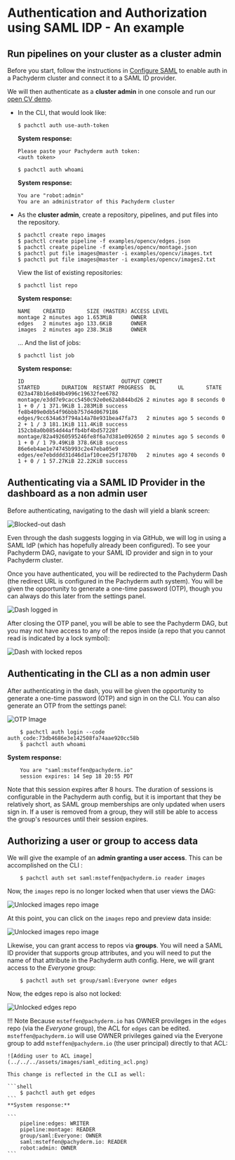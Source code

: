 # Authentication and Authorization using SAML IDP - An example

## Run pipelines on your cluster as a cluster admin
Before you start, follow the instructions in [Configure SAML](index.md) to enable auth in a
Pachyderm cluster and connect it to a SAML ID provider. 

We will then authenticate as a **cluster admin** in one console and run our [open CV
demo](https://github.com/pachyderm/pachyderm/blob/master/examples/opencv/README.md).

- In the CLI, that would look like:

    ```shell
    $ pachctl auth use-auth-token
    ```

    **System response:**
    ```
    Please paste your Pachyderm auth token:
    <auth token>
    ```

    ```shell
    $ pachctl auth whoami
    ```

    **System response:**
    ```
    You are "robot:admin"
    You are an administrator of this Pachyderm cluster
    ```

- As the **cluster admin**, create a repository, pipelines, and put files into the
repository.

    ```shell
    $ pachctl create repo images
    $ pachctl create pipeline -f examples/opencv/edges.json
    $ pachctl create pipeline -f examples/opencv/montage.json
    $ pachctl put file images@master -i examples/opencv/images.txt
    $ pachctl put file images@master -i examples/opencv/images2.txt
    ```

    View the list of existing repositories:

    ```shell
    $ pachctl list repo
    ```

    **System response:**
    ```
    NAME    CREATED       SIZE (MASTER) ACCESS LEVEL
    montage 2 minutes ago 1.653MiB      OWNER
    edges   2 minutes ago 133.6KiB      OWNER
    images  2 minutes ago 238.3KiB      OWNER
    ```

    ... And the list of jobs:

    ```shell
    $ pachctl list job
    ```

    **System response:**
    ```shell
    ID                               OUTPUT COMMIT                            STARTED       DURATION  RESTART PROGRESS  DL       UL       STATE
    023a478b16e849b4996c19632fee6782 montage/e3dd7e9cacc5450c92e0e62ab844bd26 2 minutes ago 8 seconds 0       1 + 0 / 1 371.9KiB 1.283MiB success
    fe8b409e0db54f96bbb757d4d0679186 edges/9cc634a63f794a14a78e931bea47fa73   2 minutes ago 5 seconds 0       2 + 1 / 3 181.1KiB 111.4KiB success
    152cb8a0b0854d44affb4bf4bd57228f montage/82a49260595246fe8f6a7d381e092650 2 minutes ago 5 seconds 0       1 + 0 / 1 79.49KiB 378.6KiB success
    86e6eb4ae1e74745b993c2e47eba05e9 edges/ee7ebdddd31d46d1af10cee25f17870b   2 minutes ago 4 seconds 0       1 + 0 / 1 57.27KiB 22.22KiB success
    ```
## Authenticating via a SAML ID Provider in the dashboard as a non admin user
Before authenticating, navigating to the dash will yield a blank screen:

![Blocked-out dash](../../../assets/images/saml_log_in.png)

Even through the dash suggests logging in via GitHub, we will log in using a
SAML IdP (which has hopefully already been configured). To see your Pachyderm
DAG, navigate to your SAML ID provider and sign in to your Pachyderm cluster.

Once you have authenticated, you will be redirected to the Pachyderm Dash (the
redirect URL is configured in the Pachyderm auth system). You will be given the
opportunity to generate a one-time password (OTP), though you can always do this
later from the settings panel.

![Dash logged in](../../../assets/images/saml_successfully_logged_in.png)

After closing the OTP panel, you will be able to see the Pachyderm DAG, but you
may not have access to any of the repos inside (a repo that you cannot read is
indicated by a lock symbol):

![Dash with locked repos](../../../assets/images/saml_dag.png)

## Authenticating in the CLI as a non admin user
After authenticating in the dash, you will be given the opportunity to generate a
one-time password (OTP) and sign in on the CLI. You can also generate an OTP
from the settings panel:

![OTP Image](../../../assets/images/saml_display_otp.png)

```shell
    $ pachctl auth login --code auth_code:73db4686e3e142508fa74aae920cc58b
    $ pachctl auth whoami
```

**System response:**

```
    You are "saml:msteffen@pachyderm.io"
    session expires: 14 Sep 18 20:55 PDT
```

Note that this session expires after 8 hours. The duration of sessions is
configurable in the Pachyderm auth config, but it is important that they be
relatively short, as SAML group memberships are only updated when users sign in.
If a user is removed from a group, they will still be able to access the group's
resources until their session expires.

## Authorizing a user or group to access data

We will give the example of an **admin granting a user access**. This can be
accomplished on the CLI :

```shell
    $ pachctl auth set saml:msteffen@pachyderm.io reader images
```

Now, the `images` repo is no longer locked when that user views the DAG:

![Unlocked images repo image](../../../assets/images/saml_dag_images_readable.png)

At this point, you can click on the `images` repo and preview data inside:

![Unlocked images repo image](../../../assets/images/saml_dag_reading_from_images.png)

Likewise, you can grant access to repos via **groups**. You will need a SAML ID
provider that supports group attributes, and you will need to put the name of that
attribute in the Pachyderm auth config. Here, we will grant access to the *Everyone*
group:

```shell
    $ pachctl auth set group/saml:Everyone owner edges
```

Now, the edges repo is also not locked:

![Unlocked edges repo](../../../assets/images/saml_dag_images_and_edges_readable.png)

!!! Note
    Because `msteffen@pachyderm.io` has OWNER provileges in the `edges` repo
    (via the *Everyone* group), the ACL for `edges` can be edited.
    `msteffen@pachyderm.io` will use OWNER privileges gained via the Everyone group
    to add `msteffen@pachyderm.io` (the user principal) directly to that ACL:

    ![Adding user to ACL image](../../../assets/images/saml_editing_acl.png)

    This change is reflected in the CLI as well:

    ```shell
        $ pachctl auth get edges
    ```
    **System response:**

    ```
        pipeline:edges: WRITER
        pipeline:montage: READER
        group/saml:Everyone: OWNER
        saml:msteffen@pachyderm.io: READER
        robot:admin: OWNER
    ```

